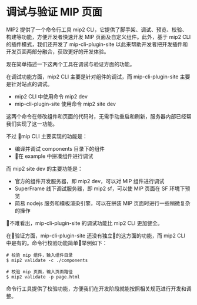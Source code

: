# 调试与验证 MIP 页面

MIP2 提供了一个命令行工具 mip2 CLI，它提供了脚手架、调试、预览、校验、构建等功能，方便开发者快速开发 MIP 页面及自定义组件。此外，基于 mip2 CLI 的插件模式，我们还开发了 mip-cli-plugin-site 以此来帮助开发者把开发插件和开发页面两部分融合，获取更好的开发体验。

现在简单描述一下这两个工具在调试与验证方面的功能。

在调试功能方面，mip2 CLI 主要是针对组件的调试，而 mip-cli-plugin-site 主要是针对站点的调试。
- mip2 CLI 中使用命令 mip2 dev
- mip-cli-plugin-site 使用命令 mip2 site dev

这两个命令在修改组件和页面的代码时，无需手动重启和刷新，服务器内部已经帮我们实现了这一功能。

不过 mip CLI 主要实现的功能是：
- 编译并调试 components 目录下的组件
- 在 example 中拼凑组件进行调试

而 mip2 site dev 的主要功能是：
- 官方的组件开发服务器，即 mip2 dev，可以对 MIP 组件进行调试
- SuperFrame 线下调试服务器，即 mip2 sf，可以使 MIP 页面在 SF 环境下预览
- 简易 nodejs 服务和模板渲染引擎，可以在拼装 MIP 页面时进行一些稍微复杂的操作

不难看出，mip-cli-plugin-site 的调试功能比 mip2 CLI 更加健全。

在验证方面，mip-cli-plugin-site 还没有独立的这方面的功能，而 mip2 CLI 中是有的。命令行校验功能简单举例如下：

```shell
# 校验 mip 组件，输入组件目录
$ mip2 validate -c ./components

# 校验 mip 页面，输入页面路径
$ mip2 validate -p page.html
```

命令行工具提供了校验功能，方便我们在开发阶段就能按照相关规范进行开发和调整。



